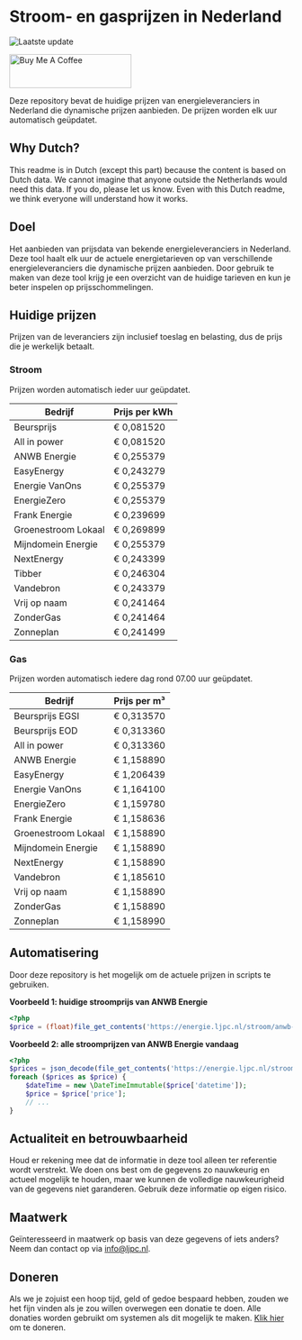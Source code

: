 # Stroom- en gasprijzen in Nederland

![Laatste update](https://img.shields.io/badge/laatste%20update-2025--07--25%2017%3A01%20CET-brightgreen)

<a href="https://www.buymeacoffee.com/Lars-" target="_blank"><img src="https://cdn.buymeacoffee.com/buttons/v2/default-orange.png" alt="Buy Me A Coffee" height="60" style="height: 60px !important;width: 217px !important;" ></a>

Deze repository bevat de huidige prijzen van energieleveranciers in Nederland die dynamische prijzen aanbieden. De prijzen worden elk uur automatisch geüpdatet.

## Why Dutch?

This readme is in Dutch (except this part) because the content is based on Dutch data. We cannot imagine that anyone outside the Netherlands would need this data. If you do, please let us know. Even with this Dutch readme, we think
everyone will understand how it works.

## Doel

Het aanbieden van prijsdata van bekende energieleveranciers in Nederland. Deze tool haalt elk uur de actuele energietarieven op van verschillende energieleveranciers die dynamische prijzen aanbieden. Door gebruik te maken van deze tool
krijg je een overzicht van de huidige tarieven en kun je beter inspelen op prijsschommelingen.

## Huidige prijzen

Prijzen van de leveranciers zijn inclusief toeslag en belasting, dus de prijs die je werkelijk betaalt.

### Stroom

Prijzen worden automatisch ieder uur geüpdatet.

 Bedrijf | Prijs per kWh 
---------|---------------
Beursprijs | € 0,081520
All in power | € 0,081520
ANWB Energie | € 0,255379
EasyEnergy | € 0,243279
Energie VanOns | € 0,255379
EnergieZero | € 0,255379
Frank Energie | € 0,239699
Groenestroom Lokaal | € 0,269899
Mijndomein Energie | € 0,255379
NextEnergy | € 0,243399
Tibber | € 0,246304
Vandebron | € 0,243379
Vrij op naam | € 0,241464
ZonderGas | € 0,241464
Zonneplan | € 0,241499


### Gas

Prijzen worden automatisch iedere dag rond 07.00 uur geüpdatet.

 Bedrijf | Prijs per m³ 
---------|--------------
Beursprijs EGSI | € 0,313570
Beursprijs EOD | € 0,313360
All in power | € 0,313360
ANWB Energie | € 1,158890
EasyEnergy | € 1,206439
Energie VanOns | € 1,164100
EnergieZero | € 1,159780
Frank Energie | € 1,158636
Groenestroom Lokaal | € 1,158890
Mijndomein Energie | € 1,158890
NextEnergy | € 1,158890
Vandebron | € 1,185610
Vrij op naam | € 1,158890
ZonderGas | € 1,158890
Zonneplan | € 1,158990


## Automatisering

Door deze repository is het mogelijk om de actuele prijzen in scripts te gebruiken.

**Voorbeeld 1: huidige stroomprijs van ANWB Energie**

```php
<?php
$price = (float)file_get_contents('https://energie.ljpc.nl/stroom/anwb-energie-nu.txt');

```

**Voorbeeld 2: alle stroomprijzen van ANWB Energie vandaag**

```php
<?php
$prices = json_decode(file_get_contents('https://energie.ljpc.nl/stroom/all-in-power-vandaag.json'),true);
foreach ($prices as $price) {
    $dateTime = new \DateTimeImmutable($price['datetime']);
    $price = $price['price'];
    // ...
}
```

## Actualiteit en betrouwbaarheid

Houd er rekening mee dat de informatie in deze tool alleen ter referentie wordt verstrekt. We doen ons best om de gegevens zo nauwkeurig en actueel mogelijk te houden, maar we kunnen de volledige nauwkeurigheid van de gegevens niet
garanderen. Gebruik deze informatie op eigen risico.

## Maatwerk

Geïnteresseerd in maatwerk op basis van deze gegevens of iets anders? Neem dan contact op
via [info@ljpc.nl](mailto:info@ljpc.nl?subject=Energie%20prijzen).

## Doneren

Als we je zojuist een hoop tijd, geld of gedoe bespaard hebben, zouden we het fijn vinden als je zou willen overwegen een
donatie te doen. Alle donaties worden gebruikt om systemen als dit mogelijk te
maken. [Klik hier](https://www.buymeacoffee.com/Lars-) om te doneren.
